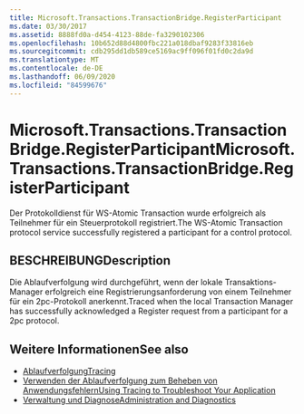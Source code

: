 ```yaml
---
title: Microsoft.Transactions.TransactionBridge.RegisterParticipant
ms.date: 03/30/2017
ms.assetid: 8888fd0a-d454-4123-88de-fa3290102306
ms.openlocfilehash: 10b652d88d4800fbc221a018dbaf9283f33816eb
ms.sourcegitcommit: cdb295dd1db589ce5169ac9ff096f01fd0c2da9d
ms.translationtype: MT
ms.contentlocale: de-DE
ms.lasthandoff: 06/09/2020
ms.locfileid: "84599676"
---
```

# <a name="microsofttransactionstransactionbridgeregisterparticipant"></a><span data-ttu-id="aac44-102">Microsoft.Transactions.TransactionBridge.RegisterParticipant</span><span class="sxs-lookup"><span data-stu-id="aac44-102">Microsoft.Transactions.TransactionBridge.RegisterParticipant</span></span>
<span data-ttu-id="aac44-103">Der Protokolldienst für WS-Atomic Transaction wurde erfolgreich als Teilnehmer für ein Steuerprotokoll registriert.</span><span class="sxs-lookup"><span data-stu-id="aac44-103">The WS-Atomic Transaction protocol service successfully registered a participant for a control protocol.</span></span>  
  
## <a name="description"></a><span data-ttu-id="aac44-104">BESCHREIBUNG</span><span class="sxs-lookup"><span data-stu-id="aac44-104">Description</span></span>  
 <span data-ttu-id="aac44-105">Die Ablaufverfolgung wird durchgeführt, wenn der lokale Transaktions-Manager erfolgreich eine Registrierungsanforderung von einem Teilnehmer für ein 2pc-Protokoll anerkennt.</span><span class="sxs-lookup"><span data-stu-id="aac44-105">Traced when the local Transaction Manager has successfully acknowledged a Register request from a participant for a 2pc protocol.</span></span>  
  
## <a name="see-also"></a><span data-ttu-id="aac44-106">Weitere Informationen</span><span class="sxs-lookup"><span data-stu-id="aac44-106">See also</span></span>

- [<span data-ttu-id="aac44-107">Ablaufverfolgung</span><span class="sxs-lookup"><span data-stu-id="aac44-107">Tracing</span></span>](index.md)
- [<span data-ttu-id="aac44-108">Verwenden der Ablaufverfolgung zum Beheben von Anwendungsfehlern</span><span class="sxs-lookup"><span data-stu-id="aac44-108">Using Tracing to Troubleshoot Your Application</span></span>](using-tracing-to-troubleshoot-your-application.md)
- [<span data-ttu-id="aac44-109">Verwaltung und Diagnose</span><span class="sxs-lookup"><span data-stu-id="aac44-109">Administration and Diagnostics</span></span>](../index.md)
